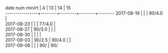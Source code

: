 date num min/rt |    4   |   13   |   14   |   15   
----------------+--------+--------+--------+--------
2017-08-19      |        |        | 90/4.0 |       
2017-08-23      |        |        | 77/4.0 |       
2017-08-27      | 90/3.0 |        |        |       
2017-08-30      |        |        |        |       
2017-09-03      | 90/2.5 | 90/4.0 |        |       
2017-09-06      |        |        | 90/    | 90/
